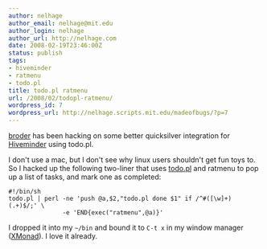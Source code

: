 ```yaml
---
author: nelhage
author_email: nelhage@mit.edu
author_login: nelhage
author_url: http://nelhage.com
date: 2008-02-19T23:46:00Z
status: publish
tags:
- hiveminder
- ratmenu
- todo.pl
title: todo.pl ratmenu
url: /2008/02/todopl-ratmenu/
wordpress_id: 7
wordpress_url: http://nelhage.scripts.mit.edu/madeofbugs/?p=7
---
```


[broder][broder] has been hacking on some better quicksilver
integration for [Hiveminder][hm] using todo.pl.

I don't use a mac, but I don't see why linux users shouldn't get fun
toys to. So I hacked up the following two-liner that uses
[todo.pl][todopl]</a> and ratmenu to pop up a list of tasks, and mark
one as completed:

    #!/bin/sh
    todo.pl | perl -ne 'push @a,$2,"todo.pl done $1" if /^#([\w]+) (.+)$/;' \
                   -e 'END{exec("ratmenu",@a)}'

I dropped it into my `~/bin` and bound it to `C-t x` in my window
manager ([XMonad][xmonad]). I love it already.

[broder]: http://ebroder.net
[hm]: http://hiveminder.com
[todopl]: http://hiveminder.com/tools
[xmonad]: http://xmonad.org
